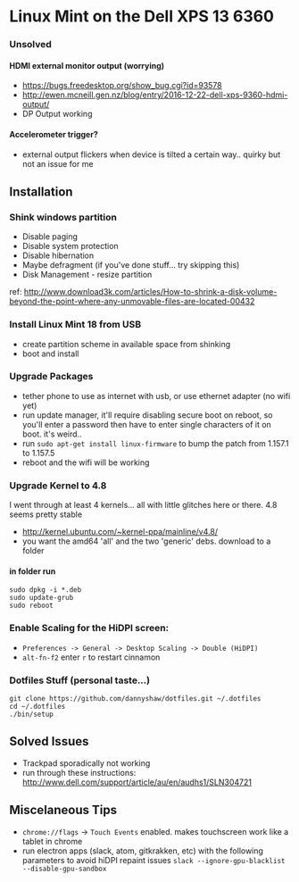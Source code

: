 # Linux Mint on the Dell XPS 13 6360

### Unsolved

#### HDMI external monitor output (worrying)
* https://bugs.freedesktop.org/show_bug.cgi?id=93578
* http://ewen.mcneill.gen.nz/blog/entry/2016-12-22-dell-xps-9360-hdmi-output/
* DP Output working

#### Accelerometer trigger?

* external output flickers when device is tilted a certain way.. quirky but not an issue for me


## Installation

### Shink windows partition

* Disable paging
* Disable system protection
* Disable hibernation
* Maybe defragment (if you've done stuff... try skipping this)
* Disk Management - resize partition

ref: http://www.download3k.com/articles/How-to-shrink-a-disk-volume-beyond-the-point-where-any-unmovable-files-are-located-00432


### Install Linux Mint 18 from USB
* create partition scheme in available space from shinking
* boot and install


### Upgrade Packages

* tether phone to use as internet with usb, or use ethernet adapter (no wifi yet)
* run update manager, it'll require disabling secure boot on reboot, so you'll enter a password then have to enter single characters of it on boot. it's weird..
* run `sudo apt-get install linux-firmware` to bump the patch from 1.157.1 to 1.157.5
* reboot and the wifi will be working

### Upgrade Kernel to 4.8

I went through at least 4 kernels... all with little glitches here or there. 4.8 seems pretty stable

* http://kernel.ubuntu.com/~kernel-ppa/mainline/v4.8/
* you want the amd64 'all' and the two 'generic' debs. download to a folder

#### in folder run

	sudo dpkg -i *.deb
	sudo update-grub
	sudo reboot



### Enable Scaling for the HiDPI screen:

* `Preferences -> General -> Desktop Scaling -> Double (HiDPI)`
* `alt-fn-f2` enter `r` to restart cinnamon

### Dotfiles Stuff (personal taste...)

	git clone https://github.com/dannyshaw/dotfiles.git ~/.dotfiles
	cd ~/.dotfiles
	./bin/setup

## Solved Issues

* Trackpad sporadically not working
 * run through these instructions: http://www.dell.com/support/article/au/en/audhs1/SLN304721


## Miscelaneous Tips

* `chrome://flags` -> `Touch Events` enabled. makes touchscreen work like a tablet in chrome
* run electron apps (slack, atom, gitkrakken, etc) with the following parameters to avoid hiDPI repaint issues
	`slack --ignore-gpu-blacklist --disable-gpu-sandbox`


